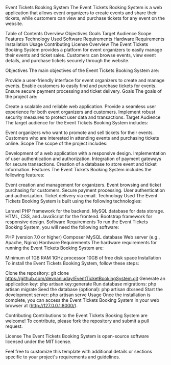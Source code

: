 Event Tickets Booking System
The Event Tickets Booking System is a web application that allows event organizers to create events and share their tickets, while customers can view and purchase tickets for any event on the website.

Table of Contents
Overview
Objectives
Goals
Target Audience
Scope
Features
Technology Used
Software Requirements
Hardware Requirements
Installation
Usage
Contributing
License
Overview
The Event Tickets Booking System provides a platform for event organizers to easily manage their events and ticket sales. Customers can browse events, view event details, and purchase tickets securely through the website.

Objectives
The main objectives of the Event Tickets Booking System are:

Provide a user-friendly interface for event organizers to create and manage events.
Enable customers to easily find and purchase tickets for events.
Ensure secure payment processing and ticket delivery.
Goals
The goals of the project are:

Create a scalable and reliable web application.
Provide a seamless user experience for both event organizers and customers.
Implement robust security measures to protect user data and transactions.
Target Audience
The target audience for the Event Tickets Booking System includes:

Event organizers who want to promote and sell tickets for their events.
Customers who are interested in attending events and purchasing tickets online.
Scope
The scope of the project includes:

Development of a web application with a responsive design.
Implementation of user authentication and authorization.
Integration of payment gateways for secure transactions.
Creation of a database to store event and ticket information.
Features
The Event Tickets Booking System includes the following features:

Event creation and management for organizers.
Event browsing and ticket purchasing for customers.
Secure payment processing.
User authentication and authorization.
Ticket delivery via email.
Technology Used
The Event Tickets Booking System is built using the following technologies:

Laravel PHP framework for the backend.
MySQL database for data storage.
HTML, CSS, and JavaScript for the frontend.
Bootstrap framework for responsive design.
Software Requirements
To run the Event Tickets Booking System, you will need the following software:

PHP (version 7.0 or higher)
Composer
MySQL database
Web server (e.g., Apache, Nginx)
Hardware Requirements
The hardware requirements for running the Event Tickets Booking System are:

Minimum of 1GB RAM
1GHz processor
10GB of free disk space
Installation
To install the Event Tickets Booking System, follow these steps:

Clone the repository: git clone https://github.com/devnaniuday/EventTicketBookingSystem.git
Generate an application key: php artisan key:generate
Run database migrations: php artisan migrate
Seed the database (optional): php artisan db:seed
Start the development server: php artisan serve
Usage
Once the installation is complete, you can access the Event Tickets Booking System in your web browser at (http://127.0.0.1:8000/).

Contributing
Contributions to the Event Tickets Booking System are welcome! To contribute, please fork the repository and submit a pull request.

License
The Event Tickets Booking System is open-source software licensed under the MIT license.

Feel free to customize this template with additional details or sections specific to your project's requirements and guidelines.

